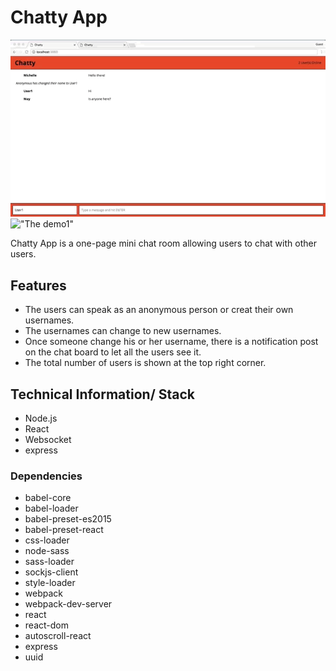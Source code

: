 # Chatty App
!["The demo1"](https://github.com/Mindyli1120/chatty_app/blob/master/documents/chatty_app_gif1.gif?raw=true)
!["The demo1"](https://github.com/Mindyli1120/chatty_app/blob/master/documents/chatty_app_gif2.gif?raw=true)

Chatty App is a one-page mini chat room allowing users to chat with other users.

## Features
- The users can speak as an anonymous person or creat their own usernames.
- The usernames can change to new usernames.
-  Once someone change his or her username, there is a notification post on the chat board to let all the users see it.
- The total number of users is shown at the top right corner.

## Technical Information/ Stack
- Node.js
- React
- Websocket
- express

### Dependencies
- babel-core
- babel-loader
- babel-preset-es2015
- babel-preset-react
- css-loader
- node-sass
- sass-loader
- sockjs-client
- style-loader
- webpack
- webpack-dev-server
- react
- react-dom
- autoscroll-react
- express
- uuid

